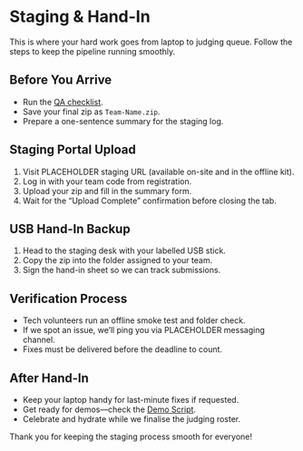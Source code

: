 # Staging & Hand-In

This is where your hard work goes from laptop to judging queue. Follow the steps to keep the pipeline running smoothly.

## Before You Arrive

- Run the [QA checklist](/ship/qa-checklist).
- Save your final zip as `Team-Name.zip`.
- Prepare a one-sentence summary for the staging log.

## Staging Portal Upload

1. Visit PLACEHOLDER staging URL (available on-site and in the offline kit).
2. Log in with your team code from registration.
3. Upload your zip and fill in the summary form.
4. Wait for the “Upload Complete” confirmation before closing the tab.

## USB Hand-In Backup

1. Head to the staging desk with your labelled USB stick.
2. Copy the zip into the folder assigned to your team.
3. Sign the hand-in sheet so we can track submissions.

## Verification Process

- Tech volunteers run an offline smoke test and folder check.
- If we spot an issue, we’ll ping you via PLACEHOLDER messaging channel.
- Fixes must be delivered before the deadline to count.

## After Hand-In

- Keep your laptop handy for last-minute fixes if requested.
- Get ready for demos—check the [Demo Script](/judging/demo-script).
- Celebrate and hydrate while we finalise the judging roster.

Thank you for keeping the staging process smooth for everyone!
